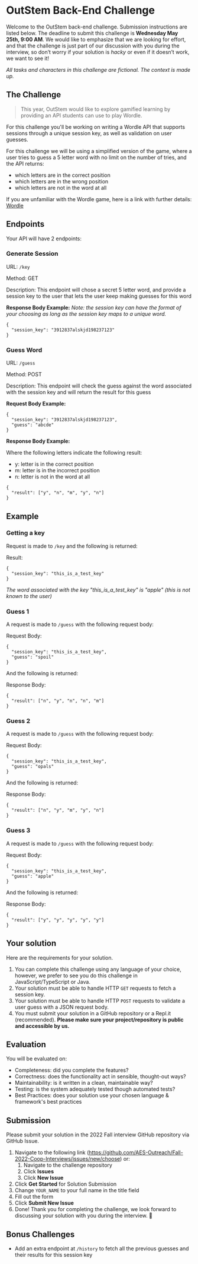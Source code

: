 
# OutStem Back-End Challenge
Welcome to the OutStem back-end challenge. Submission instructions are listed below. The deadline to submit this challenge is **Wednesday May 25th, 9:00 AM**. We would like to emphasize that we are looking for effort, and that the challenge is just part of our discussion with you during the interview, so don’t worry if your solution is *hacky* or even if it doesn’t work, we want to see it!

*All tasks and characters in this challenge are fictional. The context is made up.*

## The Challenge

> This year, OutStem would like to explore gamified learning by providing an API students can use to play Wordle.

For this challenge you'll be working on writing a Wordle API that supports sessions through a unique session key, as well as validation on user guesses.


For this challenge we will be using a simplified version of the game, where a user tries to guess a 5 letter word with no limit on the number of tries, and the API returns:
- which letters are in the correct position 
- which letters are in the wrong position 
- which letters are not in the word at all

If you are unfamiliar with the Wordle game, here is a link with further details: [Wordle](https://www.washingtonpost.com/video-games/tips/whats-wordle-how-to-play/)


## Endpoints

Your API will have 2 endpoints:

### Generate Session
URL: `/key` 

Method: GET

Description: This endpoint will chose a secret 5 letter word, and provide a session key to the user that lets the user keep making guesses for this word

**Response Body Example:**
*Note: the session key can have the format of your choosing as long as the session key maps to a unique word.*
```
{
  "session_key": "3912837alskjd198237123"
}
```


### Guess Word
URL: `/guess` 

Method: POST

Description: This endpoint will check the guess against the word associated with the session key and will return the result for this guess

**Request Body Example:**
```
{
  "session_key": "3912837alskjd198237123",
  "guess": "abcde"
}
```

**Response Body Example:**

Where the following letters indicate the following result:
- y: letter is in the correct position 
- m: letter is in the incorrect position  
- n: letter is not in the word at all
```
{
  "result": ["y", "n", "m", "y", "n"]
}
```



## Example

### Getting a key

Request is made to `/key` and the following is returned:

Result: 
```
{
  "session_key": "this_is_a_test_key"
}

```

*The word associated with the key "this_is_a_test_key" is "apple" (this is not known to the user)*

### Guess 1

A request is made to `/guess` with the following request body:

Request Body: 
```
{
  "session_key": "this_is_a_test_key",
  "guess": "spoil"
}

```

And the following is returned:

Response Body: 
```
{
  "result": ["n", "y", "n", "n", "m"]
}

```

### Guess 2

A request is made to `/guess` with the following request body:

Request Body: 
```
{
  "session_key": "this_is_a_test_key",
  "guess": "opals"
}

```


And the following is returned:

Response Body: 
```
{
  "result": ["n", "y", "m", "y", "n"]
}

```

### Guess 3

A request is made to `/guess` with the following request body:

Request Body: 
```
{
  "session_key": "this_is_a_test_key",
  "guess": "apple"
}

```


And the following is returned:

Response Body: 
```
{
  "result": ["y", "y", "y", "y", "y"]
}

```


## Your solution

Here are the requirements for your solution.

1. You can complete this challenge using any language of your choice, however, we prefer to see you do this challenge in JavaScript/TypeScript or Java.
2. Your solution must be able to handle HTTP `GET` requests to fetch a session key. 
3. Your solution must be able to handle HTTP `POST` requests to validate a user guess with a JSON request body.
4. You must submit your solution in a GitHub repository or a Repl.it (recommended). **Please make sure your project/repository is public and accessible by us.**

## Evaluation 

You will be evaluated on:
- Completeness: did you complete the features?
- Correctness: does the functionality act in sensible, thought-out ways?
- Maintainability: is it written in a clean, maintainable way?
- Testing: is the system adequately tested though automated tests?
- Best Practices: does your solution use your chosen language & framework's best practices


## Submission

Please submit your solution in the 2022 Fall interview GitHub repository via GitHub Issue. 

1. Navigate to the following link (https://github.com/AES-Outreach/Fall-2022-Coop-Interviews/issues/new/choose) or:
   1. Navigate to the challenge repository
   2. Click **Issues**
   3. Click **New Issue**
2. Click **Get Started** for Solution Submission
3. Change `YOUR_NAME` to your full name in the title field
4. Fill out the form
5. Click **Submit New Issue**
6. Done! Thank you for completing the challenge, we look forward to discussing your solution with you during the interview. 🎉

## Bonus Challenges
- Add an extra endpoint at `/history` to fetch all the previous guesses and their results for this session key